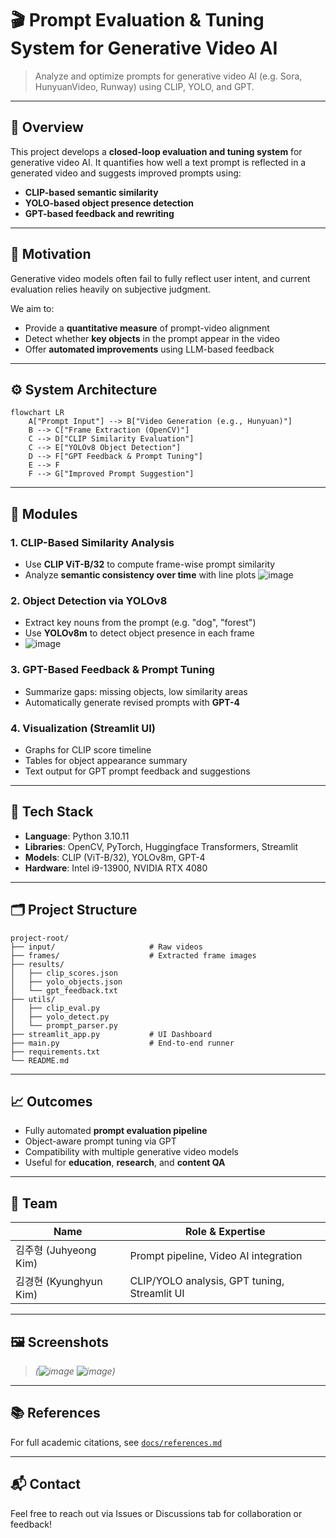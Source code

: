 # 🎬 Prompt Evaluation & Tuning System for Generative Video AI

> Analyze and optimize prompts for generative video AI (e.g. Sora, HunyuanVideo, Runway) using CLIP, YOLO, and GPT.

---

## 📌 Overview

This project develops a **closed-loop evaluation and tuning system** for generative video AI. It quantifies how well a text prompt is reflected in a generated video and suggests improved prompts using:

- **CLIP-based semantic similarity**
- **YOLO-based object presence detection**
- **GPT-based feedback and rewriting**

---

## 🧠 Motivation

Generative video models often fail to fully reflect user intent, and current evaluation relies heavily on subjective judgment.

We aim to:

- Provide a **quantitative measure** of prompt-video alignment  
- Detect whether **key objects** in the prompt appear in the video  
- Offer **automated improvements** using LLM-based feedback  

---

## ⚙️ System Architecture

```mermaid
flowchart LR
    A["Prompt Input"] --> B["Video Generation (e.g., Hunyuan)"]
    B --> C["Frame Extraction (OpenCV)"]
    C --> D["CLIP Similarity Evaluation"]
    C --> E["YOLOv8 Object Detection"]
    D --> F["GPT Feedback & Prompt Tuning"]
    E --> F
    F --> G["Improved Prompt Suggestion"]
```

---

## 💾 Modules

### 1. CLIP-Based Similarity Analysis
- Use **CLIP ViT-B/32** to compute frame-wise prompt similarity
- Analyze **semantic consistency over time** with line plots
![image](https://github.com/user-attachments/assets/0a782511-e075-4f94-9651-c99b9d39ebbf)


### 2. Object Detection via YOLOv8
- Extract key nouns from the prompt (e.g. "dog", "forest")
- Use **YOLOv8m** to detect object presence in each frame
- ![image](https://github.com/user-attachments/assets/0efb129d-a8b7-4c0b-bbd6-c86abd5deaf9)


### 3. GPT-Based Feedback & Prompt Tuning
- Summarize gaps: missing objects, low similarity areas
- Automatically generate revised prompts with **GPT-4**

### 4. Visualization (Streamlit UI)
- Graphs for CLIP score timeline
- Tables for object appearance summary
- Text output for GPT prompt feedback and suggestions

---

## 🔧 Tech Stack

- **Language**: Python 3.10.11  
- **Libraries**: OpenCV, PyTorch, Huggingface Transformers, Streamlit  
- **Models**: CLIP (ViT-B/32), YOLOv8m, GPT-4  
- **Hardware**: Intel i9-13900, NVIDIA RTX 4080  

---

## 🗂 Project Structure

```
project-root/
├── input/                     # Raw videos
├── frames/                    # Extracted frame images
├── results/
│   ├── clip_scores.json
│   ├── yolo_objects.json
│   └── gpt_feedback.txt
├── utils/
│   ├── clip_eval.py
│   ├── yolo_detect.py
│   └── prompt_parser.py
├── streamlit_app.py           # UI Dashboard
├── main.py                    # End-to-end runner
├── requirements.txt
└── README.md
```

---


## 📈 Outcomes

- Fully automated **prompt evaluation pipeline**
- Object-aware prompt tuning via GPT
- Compatibility with multiple generative video models
- Useful for **education**, **research**, and **content QA**

---

## 👥 Team

| Name           | Role & Expertise |
|----------------|------------------|
| 김주형 (Juhyeong Kim) | Prompt pipeline, Video AI integration |
| 김경현 (Kyunghyun Kim) | CLIP/YOLO analysis, GPT tuning, Streamlit UI |

---

## 🖼 Screenshots

> *(![image](https://github.com/user-attachments/assets/d5bbd8c0-ce26-4323-ab5f-31f5a14ea04f)
![image](https://github.com/user-attachments/assets/c057c358-1610-4b98-a4c5-00849b62a3bb))*

---

## 📚 References

For full academic citations, see [`docs/references.md`](./docs/references.md)

---

## 📬 Contact

Feel free to reach out via Issues or Discussions tab for collaboration or feedback!
